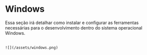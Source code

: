 # Windows

Essa seção irá detalhar como instalar e configurar as ferramentas necessárias para o desenvolvimento dentro do sistema operacional Windows.

                                                                            ![](/assets/windows.png)

